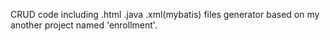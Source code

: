 CRUD code including .html .java .xml(mybatis) files generator based on my another project named 'enrollment'.
